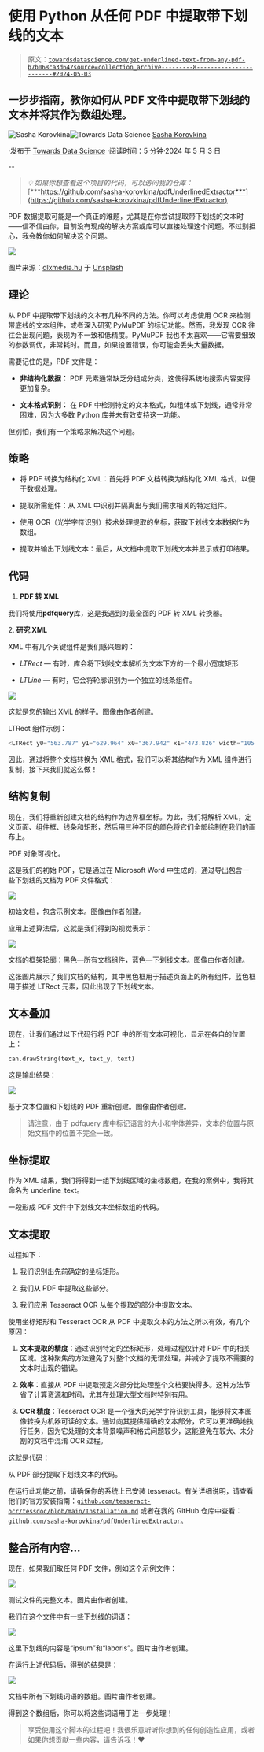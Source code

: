 # 使用 Python 从任何 PDF 中提取带下划线的文本

> 原文：[`towardsdatascience.com/get-underlined-text-from-any-pdf-b7b068ca3d64?source=collection_archive---------8-----------------------#2024-05-03`](https://towardsdatascience.com/get-underlined-text-from-any-pdf-b7b068ca3d64?source=collection_archive---------8-----------------------#2024-05-03)

## 一步步指南，教你如何从 PDF 文件中提取带下划线的文本并将其作为数组处理。

[](https://medium.com/@sasha.korovkina2003?source=post_page---byline--b7b068ca3d64--------------------------------)![Sasha Korovkina](https://medium.com/@sasha.korovkina2003?source=post_page---byline--b7b068ca3d64--------------------------------)[](https://towardsdatascience.com/?source=post_page---byline--b7b068ca3d64--------------------------------)![Towards Data Science](https://towardsdatascience.com/?source=post_page---byline--b7b068ca3d64--------------------------------) [Sasha Korovkina](https://medium.com/@sasha.korovkina2003?source=post_page---byline--b7b068ca3d64--------------------------------)

·发布于 [Towards Data Science](https://towardsdatascience.com/?source=post_page---byline--b7b068ca3d64--------------------------------) ·阅读时间：5 分钟·2024 年 5 月 3 日

--

> *💡 如果你想查看这个项目的代码，可以访问我的仓库：* [***https://github.com/sasha-korovkina/pdfUnderlinedExtractor***](https://github.com/sasha-korovkina/pdfUnderlinedExtractor)

PDF 数据提取可能是一个真正的难题，尤其是在你尝试提取带下划线的文本时——信不信由你，目前没有现成的解决方案或库可以直接处理这个问题。不过别担心，我会教你如何解决这个问题。

![](img/285d98ef8529f8e087521cbade385672.png)

图片来源：[dlxmedia.hu](https://unsplash.com/@dlxmedia?utm_source=medium&utm_medium=referral) 于 [Unsplash](https://unsplash.com/?utm_source=medium&utm_medium=referral)

## 理论

从 PDF 中提取带下划线的文本有几种不同的方法。你可以考虑使用 OCR 来检测带底线的文本组件，或者深入研究 PyMuPDF 的标记功能。然而，我发现 OCR 往往会出现问题，表现为不一致和低精度。PyMuPDF 我也不太喜欢——它需要细致的参数调优，非常耗时。而且，如果设置错误，你可能会丢失大量数据。

需要记住的是，PDF 文件是：

+   **非结构化数据：** PDF 元素通常缺乏分组或分类，这使得系统地搜索内容变得更加复杂。

+   **文本格式识别：** 在 PDF 中检测特定的文本格式，如粗体或下划线，通常非常困难，因为大多数 Python 库并未有效支持这一功能。

但别怕，我们有一个策略来解决这个问题。

## 策略

+   将 PDF 转换为结构化 XML：首先将 PDF 文档转换为结构化 XML 格式，以便于数据处理。

+   提取所需组件：从 XML 中识别并隔离出与我们需求相关的特定组件。

+   使用 OCR（光学字符识别）技术处理提取的坐标，获取下划线文本数据作为数组。

+   提取并输出下划线文本：最后，从文档中提取下划线文本并显示或打印结果。

## 代码

1.  **PDF 转 XML**

我们将使用**pdfquery**库，这是我遇到的最全面的 PDF 转 XML 转换器。

2\. **研究 XML**

XML 中有几个关键组件是我们感兴趣的：

+   *LTRect —* 有时，库会将下划线文本解析为文本下方的一个最小宽度矩形

+   *LTLine —* 有时，它会将轮廓识别为一个独立的线条组件。

![](img/8608bd7c5289acf9d2f7d11e47b21416.png)

这就是您的输出 XML 的样子。图像由作者创建。

LTRect 组件示例：

```py
<LTRect y0="563.787" y1="629.964" x0="367.942" x1="473.826" width="105.884" height="66.178" bbox="[367.942, 563.787, 473.826, 629.964]" linewidth="0" pts="[[367.942, 629.964], [473.826, 629.964], [473.826, 563.787], [367.942, 563.787]]">
```

因此，通过将整个文档转换为 XML 格式，我们可以将其结构作为 XML 组件进行复制，接下来我们就这么做！

## 结构复制

现在，我们将重新创建文档的结构作为边界框坐标。为此，我们将解析 XML，定义页面、组件框、线条和矩形，然后用三种不同的颜色将它们全部绘制在我们的画布上。

PDF 对象可视化。

这是我们的初始 PDF，它是通过在 Microsoft Word 中生成的，通过导出包含一些下划线的文档为 PDF 文件格式：

![](img/a80e9d4b25647cc24bf887bd82a7167b.png)

初始文档，包含示例文本。图像由作者创建。

应用上述算法后，这就是我们得到的视觉表示：

![](img/457a9ed2f8f94ae00805ad5a5400450f.png)

文档的框架轮廓：黑色—所有文档组件，蓝色—下划线文本。图像由作者创建。

这张图片展示了我们文档的结构，其中黑色框用于描述页面上的所有组件，蓝色框用于描述 LTRect 元素，因此出现了下划线文本。

## 文本叠加

现在，让我们通过以下代码行将 PDF 中的所有文本可视化，显示在各自的位置上：

```py
can.drawString(text_x, text_y, text)
```

这是输出结果：

![](img/5a5d3f146599aa71accb262a8f815427.png)

基于文本位置和下划线的 PDF 重新创建。图像由作者创建。

> 请注意，由于 pdfquery 库中标记语言的大小和字体差异，文本的位置与原始文档中的位置不完全一致。

## 坐标提取

作为 XML 结果，我们将得到一组下划线区域的坐标数组，在我的案例中，我将其命名为 underline_text。

一段形成 PDF 文件中下划线文本坐标数组的代码。

## 文本提取

过程如下：

1.  我们识别出先前确定的坐标矩形。

1.  我们从 PDF 中提取这些部分。

1.  我们应用 Tesseract OCR 从每个提取的部分中提取文本。

使用坐标矩形和 Tesseract OCR 从 PDF 中提取文本的方法之所以有效，有几个原因：

1.  **文本提取的精度**：通过识别特定的坐标矩形，处理过程仅针对 PDF 中的相关区域。这种聚焦的方法避免了对整个文档的无谓处理，并减少了提取不需要的文本时出现的错误。

1.  **效率**：直接从 PDF 中提取预定义部分比处理整个文档要快得多。这种方法节省了计算资源和时间，尤其在处理大型文档时特别有用。

1.  **OCR 精度**：Tesseract OCR 是一个强大的光学字符识别工具，能够将文本图像转换为机器可读的文本。通过向其提供精确的文本部分，它可以更准确地执行任务，因为它处理的文本背景噪声和格式问题较少，这能避免在较大、未分割的文档中混淆 OCR 过程。

这就是代码：

从 PDF 部分提取下划线文本的代码。

在运行此功能之前，请确保你的系统上已安装 tesseract。有关详细说明，请查看他们的官方安装指南：[`github.com/tesseract-ocr/tessdoc/blob/main/Installation.md`](https://github.com/tesseract-ocr/tessdoc/blob/main/Installation.md) 或者在我的 GitHub 仓库中查看：[`github.com/sasha-korovkina/pdfUnderlinedExtractor`](https://github.com/sasha-korovkina/pdfUnderlinedExtractor)。

## 整合所有内容…

现在，如果我们取任何 PDF 文件，例如这个示例文件：

![](img/b9c573eeffa8a19dd77c3dd3138bafec.png)

测试文件的完整文本。图片由作者创建。

我们在这个文件中有一些下划线的词语：

![](img/60fb741f57fc777ffca8bcb4160942ab.png)

这里下划线的内容是“ipsum”和“laboris”。图片由作者创建。

在运行上述代码后，得到的结果是：

![](img/7ad6d67e67f7828203225fedc39034eb.png)

文档中所有下划线词语的数组。图片由作者创建。

得到这个数组后，你可以将这些词语用于进一步处理！

> 享受使用这个脚本的过程吧！我很乐意听听你想到的任何创造性应用，或者如果你想贡献一些内容，请告诉我！❤️
